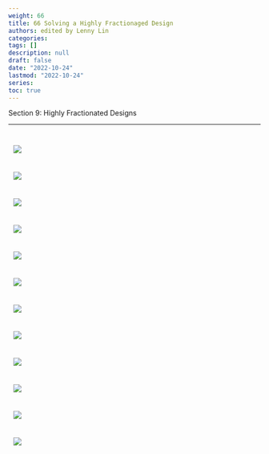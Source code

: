 ```yaml
---
weight: 66
title: 66 Solving a Highly Fractionaged Design
authors: edited by Lenny Lin
categories: 
tags: []
description: null
draft: false
date: "2022-10-24"
lastmod: "2022-10-24"
series: 
toc: true
---
```

Section 9: Highly Fractionated Designs 

<!--more-->
---




<br>
<div class = "row">
  <div class= "column_right" style="width:540px;">
  <img src = "/docs/images/" HSPACE="10" VSPACE="10"/> 
</div>

</div> 

<br>
<div class = "row">
  <div class= "column_right" style="width:540px;">
  <img src = "/docs/images/" HSPACE="10" VSPACE="10"/> 
</div>

</div> 


<br>
<div class = "row">
  <div class= "column_right" style="width:540px;">
  <img src = "/docs/images/" HSPACE="10" VSPACE="10"/> 
</div>

</div> 

<br>
<div class = "row">
  <div class= "column_right" style="width:540px;">
  <img src = "/docs/images/" HSPACE="10" VSPACE="10"/> 
</div>

</div> 


<br>
<div class = "row">
  <div class= "column_right" style="width:540px;">
  <img src = "/docs/images/" HSPACE="10" VSPACE="10"/> 
</div>

</div> 

<br>
<div class = "row">
  <div class= "column_right" style="width:540px;">
  <img src = "/docs/images/" HSPACE="10" VSPACE="10"/> 
</div>

</div> 



<br>
<div class = "row">
  <div class= "column_right" style="width:540px;">
  <img src = "/docs/images/" HSPACE="10" VSPACE="10"/> 
</div>

</div> 

<br>
<div class = "row">
  <div class= "column_right" style="width:540px;">
  <img src = "/docs/images/" HSPACE="10" VSPACE="10"/> 
</div>

</div> 


<br>
<div class = "row">
  <div class= "column_right" style="width:540px;">
  <img src = "/docs/images/" HSPACE="10" VSPACE="10"/> 
</div>

</div> 

<br>
<div class = "row">
  <div class= "column_right" style="width:540px;">
  <img src = "/docs/images/" HSPACE="10" VSPACE="10"/> 
</div>

</div> 


<br>
<div class = "row">
  <div class= "column_right" style="width:540px;">
  <img src = "/docs/images/" HSPACE="10" VSPACE="10"/> 
</div>

</div> 

<br>
<div class = "row">
  <div class= "column_right" style="width:540px;">
  <img src = "/docs/images/" HSPACE="10" VSPACE="10"/> 
</div>

</div> 